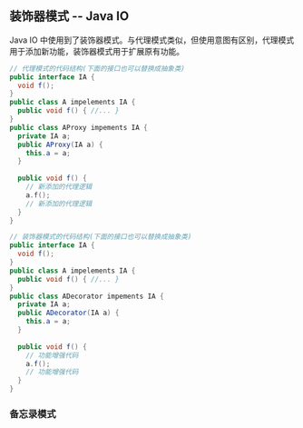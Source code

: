 ## 装饰器模式 -- Java IO

Java IO 中使用到了装饰器模式。与代理模式类似，但使用意图有区别，代理模式用于添加新功能，装饰器模式用于扩展原有功能。

```java
// 代理模式的代码结构(下面的接口也可以替换成抽象类)
public interface IA {
  void f();
}
public class A impelements IA {
  public void f() { //... }
}
public class AProxy impements IA {
  private IA a;
  public AProxy(IA a) {
    this.a = a;
  }
  
  public void f() {
    // 新添加的代理逻辑
    a.f();
    // 新添加的代理逻辑
  }
}

// 装饰器模式的代码结构(下面的接口也可以替换成抽象类)
public interface IA {
  void f();
}
public class A impelements IA {
  public void f() { //... }
}
public class ADecorator impements IA {
  private IA a;
  public ADecorator(IA a) {
    this.a = a;
  }
  
  public void f() {
    // 功能增强代码
    a.f();
    // 功能增强代码
  }
}
```

### 备忘录模式

